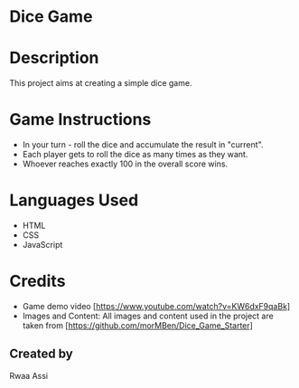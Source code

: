 # Dice Game

# Description

This project aims at creating a simple dice game.

# Game Instructions

- In your turn - roll the dice and accumulate the result in "current".
 - Each player gets to roll the dice as many times as they want.
- Whoever reaches exactly 100 in the overall score wins.

# Languages Used
- HTML
- CSS
- JavaScript

# Credits

- Game demo video [https://www.youtube.com/watch?v=KW6dxF9qaBk]
- Images and Content: All images and content used in the project are taken from [https://github.com/morMBen/Dice_Game_Starter]

## Created by
Rwaa Assi
